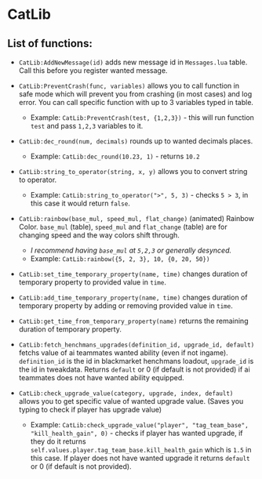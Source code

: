 # CatLib
## List of functions:
* `CatLib:AddNewMessage(id)` adds new message id in `Messages.lua` table. Call this before you register wanted message.
  
* `CatLib:PreventCrash(func, variables)` allows you to call function in safe mode which will prevent you from crashing (in most cases) and log error. You can call specific function with up to 3 variables typed in table.
    * Example: `CatLib:PreventCrash(test, {1,2,3})` - this will run function `test` and pass `1,2,3` variables to it.
      
* `CatLib:dec_round(num, decimals)` rounds up to wanted decimals places.
    * Example: `CatLib:dec_round(10.23, 1)` - returns `10.2`
      
* `CatLib:string_to_operator(string, x, y)` allows you to convert string to operator.
    * Example: `CatLib:string_to_operator(">", 5, 3)` - checks `5 > 3`, in this case it would return `false`.
 
*  `CatLib:rainbow(base_mul, speed_mul, flat_change)` (animated) Rainbow Color. `base_mul` (table), `speed_mul` and `flat_change` (table) are for changing speed and the way colors shift through.
    * *I recommend having `base_mul` at `5,2,3` or generally desynced.*
    * Example: `CatLib:rainbow({5, 2, 3}, 10, {0, 20, 50})`
 
* `CatLib:set_time_temporary_property(name, time)` changes duration of temporary property to provided value in `time`.
  
* `CatLib:add_time_temporary_property(name, time)` changes duration of temporary property by adding or removing provided value in `time`.

* `CatLib:get_time_from_temporary_property(name)` returns the remaining duration of temporary property.

* `CatLib:fetch_henchmans_upgrades(definition_id, upgrade_id, default)` fetchs value of ai teammates wanted ability (even if not ingame). `definition_id` is the id in blackmarket henchmans loadout, `upgrade_id` is the id in tweakdata. Returns `default` or 0 (if default is not provided) if ai teammates does not have wanted ability equipped.

* `CatLib:check_upgrade_value(category, upgrade, index, default)` allows you to get specific value of wanted upgrade value. (Saves you typing to check if player has upgrade value)
    * Example: `CatLib:check_upgrade_value("player", "tag_team_base", "kill_health_gain", 0)` - checks if player has wanted upgrade, if they do it returns `self.values.player.tag_team_base.kill_health_gain` which is `1.5` in this case. If player does not have wanted upgrade it returns `default` or 0 (if default is not provided).
